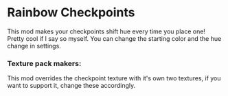 # Rainbow Checkpoints

This mod makes your checkpoints shift hue every time you place one! Pretty cool if I say so myself. You can change the starting color and the hue change in settings.

### Texture pack makers:

This mod overrides the checkpoint texture with it's own two textures, if you want to support it, change these accordingly. 
